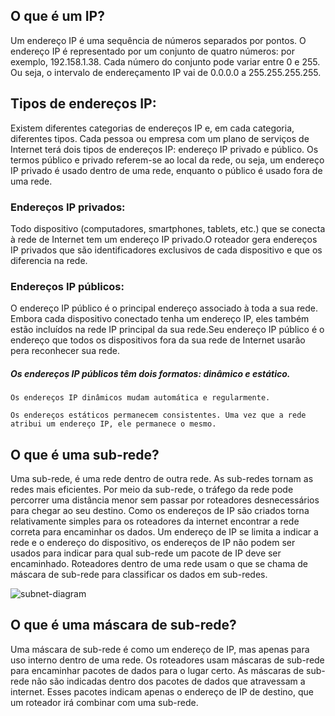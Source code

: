 ## O que é um IP?

Um endereço IP é uma sequência de números separados por pontos. O endereço IP é representado por um conjunto de quatro números: por exemplo, 192.158.1.38. Cada número do conjunto pode variar entre 0 e 255. Ou seja, o intervalo de endereçamento IP vai de 0.0.0.0 a 255.255.255.255.

## Tipos de endereços IP:

Existem diferentes categorias de endereços IP e, em cada categoria, diferentes tipos. Cada pessoa ou empresa com um plano de serviços de Internet terá dois tipos de endereços IP: endereço IP privado e público. Os termos público e privado referem-se ao local da rede, ou seja, um endereço IP privado é usado dentro de uma rede, enquanto o público é usado fora de uma rede.

### Endereços IP privados:

Todo dispositivo (computadores, smartphones, tablets, etc.) que se conecta à rede de Internet tem um endereço IP privado.O roteador gera endereços IP privados que são identificadores exclusivos de cada dispositivo e que os diferencia na rede.


### Endereços IP públicos:

O endereço IP público é o principal endereço associado à toda a sua rede. Embora cada dispositivo conectado tenha um endereço IP, eles também estão incluídos na rede IP principal da sua rede.Seu endereço IP público é o endereço que todos os dispositivos fora da sua rede de Internet usarão pera reconhecer sua rede.

##### Os endereços IP públicos têm dois formatos: dinâmico e estático.

```Os endereços IP dinâmicos mudam automática e regularmente.```

```Os endereços estáticos permanecem consistentes. Uma vez que a rede atribui um endereço IP, ele permanece o mesmo.```

## O que é uma sub-rede?

Uma sub-rede, é uma rede dentro de outra rede. As sub-redes tornam as redes mais eficientes. Por meio da sub-rede, o tráfego da rede pode percorrer uma distância menor sem passar por roteadores desnecessários para chegar ao seu destino. Como os endereços de IP são criados torna relativamente simples para os roteadores da internet encontrar a rede correta para encaminhar os dados. Um endereço de IP se limita a indicar a rede e o endereço do dispositivo, os endereços de IP não podem ser usados para indicar para qual sub-rede um pacote de IP deve ser encaminhado. Roteadores dentro de uma rede usam o que se chama de máscara de sub-rede para classificar os dados em sub-redes.

![subnet-diagram](https://user-images.githubusercontent.com/108905120/179135824-d694a3a7-a46c-4193-b966-99d2668f2367.svg)

## O que é uma máscara de sub-rede?

Uma máscara de sub-rede é como um endereço de IP, mas apenas para uso interno dentro de uma rede. Os roteadores usam máscaras de sub-rede para encaminhar pacotes de dados para o lugar certo. As máscaras de sub-rede não são indicadas dentro dos pacotes de dados que atravessam a internet. Esses pacotes indicam apenas o endereço de IP de destino, que um roteador irá combinar com uma sub-rede.
